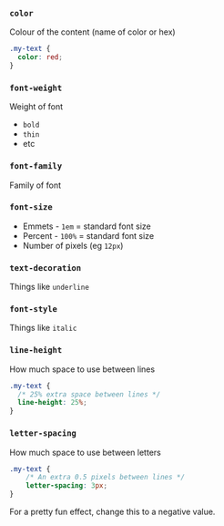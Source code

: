 ### `color`
Colour of the content (name of color or hex)
```css
.my-text {
  color: red;
}
```

### `font-weight`
Weight of font
- `bold`
- `thin`
- etc

### `font-family`
Family of font

### `font-size`
- Emmets - `1em` = standard font size
- Percent - `100%` = standard font size
- Number of pixels (eg `12px`)

### `text-decoration`
Things like `underline`

### `font-style`
Things like `italic`

### `line-height`
How much space to use between lines
```css
.my-text {
  /* 25% extra space between lines */
  line-height: 25%;
}
```

### `letter-spacing`
How much space to use between letters
```css
.my-text {
	/* An extra 0.5 pixels between lines */
	letter-spacing: 3px;
}
```
For a pretty fun effect, change this to a negative value.